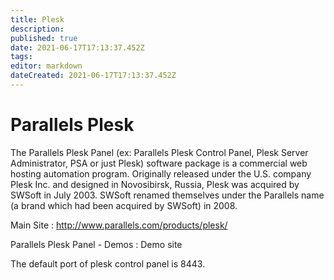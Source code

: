 ```yaml
---
title: Plesk
description: 
published: true
date: 2021-06-17T17:13:37.452Z
tags: 
editor: markdown
dateCreated: 2021-06-17T17:13:37.452Z
---
```


# Parallels Plesk

The Parallels Plesk Panel (ex: Parallels Plesk Control Panel, Plesk Server Administrator, PSA or just Plesk) software package is a commercial web hosting automation program. Originally released under the U.S. company Plesk Inc. and designed in Novosibirsk, Russia, Plesk was acquired by SWSoft in July 2003. SWSoft renamed themselves under the Parallels name (a brand which had been acquired by SWSoft) in 2008.

Main Site : http://www.parallels.com/products/plesk/

Parallels Plesk Panel - Demos : Demo site

The default port of plesk control panel is 8443.